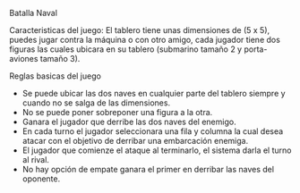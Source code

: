 Batalla Naval

Caracteristicas del juego: El tablero tiene unas dimensiones de (5 x 5), puedes jugar contra la máquina o con otro amigo, cada jugador tiene dos figuras las cuales ubicara en su tablero (submarino tamaño 2 y porta-aviones tamaño 3).

Reglas basicas del juego 
- Se puede ubicar las dos naves en cualquier parte del tablero siempre y cuando no se salga de las dimensiones.
- No se puede poner sobreponer una figura a la otra.
- Ganara el jugador que derribe las dos naves del enemigo.
- En cada turno el jugador seleccionara una fila y columna la cual desea atacar con el objetivo de derribar una embarcación enemiga.
- El jugador que comienze el ataque al terminarlo, el sistema darla el turno al rival.
- No hay opción de empate ganara el primer en derribar las naves del oponente.




